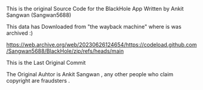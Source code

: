 This is the original Source Code for the BlackHole App Written by Ankit Sangwan (Sangwan5688)

This data has Downloaded from "the wayback machine" where is was archived :)

https://web.archive.org/web/20230626124654/https://codeload.github.com/Sangwan5688/BlackHole/zip/refs/heads/main

This is the Last Original Commit 

The Original Auhtor is Ankit Sangwan , any other people who claim copyright are fraudsters .
